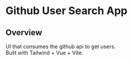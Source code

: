 # Github User Search App

## Overview

UI that consumes the github api to get users.  
Built with Tailwind + Vue + Vite.
